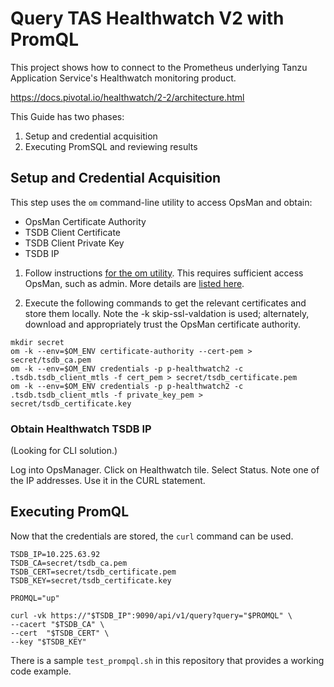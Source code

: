 # Query TAS Healthwatch V2 with PromQL

This project shows how to connect to the Prometheus underlying Tanzu Application Service's Healthwatch monitoring product.

https://docs.pivotal.io/healthwatch/2-2/architecture.html

This Guide has two phases:

1. Setup and credential acquisition
2. Executing PromSQL and reviewing results

## Setup and Credential Acquisition

This step uses the `om` command-line utility to access OpsMan and obtain:
- OpsMan Certificate Authority
- TSDB Client Certificate
- TSDB Client Private Key
- TSDB IP

1. Follow instructions [for the om utility](https://docs.pivotal.io/ops-manager/3-0/install/cli.html). This requires sufficient access OpsMan, such as admin. More details are [listed here](https://github.com/pivotal-cf/om/blob/main/docs/README.md#authentication).

2. Execute the following commands to get the relevant certificates and store them locally. Note the -k skip-ssl-valdation is used; alternately, download and appropriately trust the OpsMan certificate authority.
```
mkdir secret
om -k --env=$OM_ENV certificate-authority --cert-pem > secret/tsdb_ca.pem
om -k --env=$OM_ENV credentials -p p-healthwatch2 -c .tsdb.tsdb_client_mtls -f cert_pem > secret/tsdb_certificate.pem
om -k --env=$OM_ENV credentials -p p-healthwatch2 -c .tsdb.tsdb_client_mtls -f private_key_pem > secret/tsdb_certificate.key

```

### Obtain Healthwatch TSDB IP

(Looking for CLI solution.)

Log into OpsManager. Click on Healthwatch tile. Select Status. Note one of the IP addresses. Use it in the CURL statement.

## Executing PromQL

Now that the credentials are stored, the `curl` command can be used.

```
TSDB_IP=10.225.63.92
TSDB_CA=secret/tsdb_ca.pem
TSDB_CERT=secret/tsdb_certificate.pem
TSDB_KEY=secret/tsdb_certificate.key

PROMQL="up"

curl -vk https://"$TSDB_IP":9090/api/v1/query?query="$PROMQL" \
--cacert "$TSDB_CA" \
--cert  "$TSDB_CERT" \
--key "$TSDB_KEY"

```

There is a sample `test_prompql.sh` in this repository that provides a working code example.